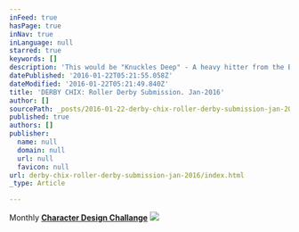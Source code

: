 ```yaml
---
inFeed: true
hasPage: true
inNav: true
inLanguage: null
starred: true
keywords: []
description: 'This would be "Knuckles Deep" - A heavy hitter from the Brooklyn, NY "Derby Chix."'
datePublished: '2016-01-22T05:21:55.058Z'
dateModified: '2016-01-22T05:21:49.840Z'
title: 'DERBY CHIX: Roller Derby Submission. Jan-2016'
author: []
sourcePath: _posts/2016-01-22-derby-chix-roller-derby-submission-jan-2016.md
published: true
authors: []
publisher:
  name: null
  domain: null
  url: null
  favicon: null
url: derby-chix-roller-derby-submission-jan-2016/index.html
_type: Article

---
```

Monthly **[Character Design Challange][0]**
![](https://the-grid-user-content.s3-us-west-2.amazonaws.com/83205583-c0f4-455c-b18b-b85f9ed2477d.jpg)

[0]: https://www.facebook.com/groups/CharacterDesignChallenge/